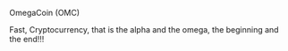 OmegaCoin (OMC)

Fast, Cryptocurrency, that is the alpha and the omega, the beginning and the end!!!
